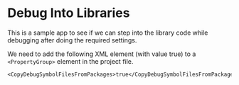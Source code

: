 # Debug Into Libraries

This is a sample app to see if we can step into the library code while debugging after doing the required settings.

We need to add the following XML element (with value true) to a `<PropertyGroup>` element in the project file.

```
<CopyDebugSymbolFilesFromPackages>true</CopyDebugSymbolFilesFromPackages>
```
